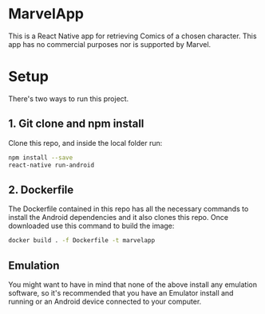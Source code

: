 # MarvelApp

This is a React Native app for retrieving Comics of a chosen character. This app has no commercial purposes nor is supported by Marvel.

# Setup

There's two ways to run this project.

## 1. Git clone and npm install

Clone this repo, and inside the local folder run:

```bash
npm install --save
react-native run-android
```

## 2. Dockerfile

The Dockerfile contained in this repo has all the necessary commands to install the Android dependencies and it also clones this repo. Once downloaded use this command to build the image:

```bash
docker build . -f Dockerfile -t marvelapp
```

## Emulation

You might want to have in mind that none of the above install any emulation software, so it's recommended that you have an Emulator install and running or an Android device connected to your computer.
